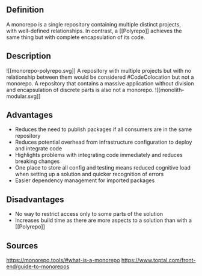 ## Definition
A monorepo is a single repository containing multiple distinct projects, with well-defined relationships. In contrast, a [[Polyrepo]] achieves the same thing but with complete encapsulation of its code.

## Description
![[monorepo-polyrepo.svg]]
A repository with multiple projects but with no relationship between them would be considered #CodeColocation but not a monorepo. A repository that contains a massive application without division and encapsulation of discrete parts is also not a monorepo.
![[monolith-modular.svg]]
## Advantages
- Reduces the need to publish packages if all consumers are in the same repository
- Reduces potential overhead from infrastructure configuration to deploy and integrate code
- Highlights problems with integrating code immediately and reduces breaking changes
- One place to store all config and testing means reduced cognitive load when setting up a solution and quicker recognition of errors
- Easier dependency management for imported packages
## Disadvantages
- No way to restrict access only to some parts of the solution
- Increases build time as there are more aspects to a solution than with a [[Polyrepo]]

## Sources 
https://monorepo.tools/#what-is-a-monorepo
https://www.toptal.com/front-end/guide-to-monorepos